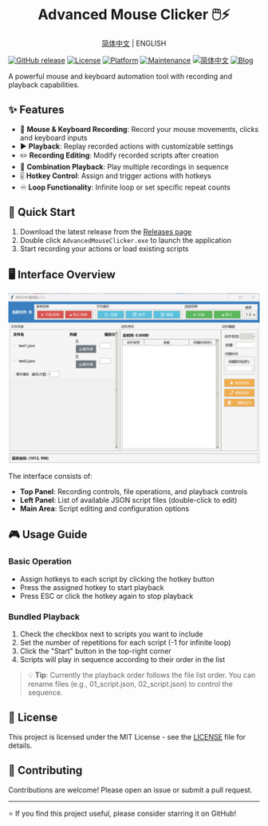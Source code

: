 <center><h1>Advanced Mouse Clicker 🖱️⚡</h1></center>

<center><a href="README_zh.md">简体中文</a>  | ENGLISH</center>

[![GitHub release](https://img.shields.io/github/release/AMTOPA/Advanced-Mouse-Clicker.svg)](https://github.com/AMTOPA/Advanced-Mouse-Clicker/releases)
[![License](https://img.shields.io/badge/license-MIT-blue.svg)](https://opensource.org/licenses/MIT)
[![Platform](https://img.shields.io/badge/platform-Windows-blue)](https://www.microsoft.com/windows)
[![Maintenance](https://img.shields.io/badge/Maintained%3F-yes-green.svg)](https://github.com/AMTOPA/Advanced-Mouse-Clicker/graphs/commit-activity)
[![简体中文](https://img.shields.io/badge/语言-简体中文-red)](README_zh.md)
[![Blog](https://img.shields.io/badge/📖_My_Blog-math--enthusiast.top-FF5733)](https://math-enthusiast.top/)

A powerful mouse and keyboard automation tool with recording and playback capabilities.

## ✨ Features

- 🎥 **Mouse & Keyboard Recording**: Record your mouse movements, clicks and keyboard inputs
- ▶️ **Playback**: Replay recorded actions with customizable settings
- ✏️ **Recording Editing**: Modify recorded scripts after creation
- 🔄 **Combination Playback**: Play multiple recordings in sequence
- 🎚️ **Hotkey Control**: Assign and trigger actions with hotkeys
- ♾️ **Loop Functionality**: Infinite loop or set specific repeat counts

## 🚀 Quick Start

1. Download the latest release from the [Releases page](https://github.com/AMTOPA/Advanced-Mouse-Clicker/releases)
2. Double click `AdvancedMouseClicker.exe` to launch the application
3. Start recording your actions or load existing scripts

## 🖥️ Interface Overview

![Application Layout](pic/layout.png)

The interface consists of:

- **Top Panel**: Recording controls, file operations, and playback controls
- **Left Panel**: List of available JSON script files (double-click to edit)
- **Main Area**: Script editing and configuration options

## 🎮 Usage Guide

### Basic Operation

- Assign hotkeys to each script by clicking the hotkey button
- Press the assigned hotkey to start playback
- Press ESC or click the hotkey again to stop playback

### Bundled Playback

1. Check the checkbox next to scripts you want to include
2. Set the number of repetitions for each script (-1 for infinite loop)
3. Click the "Start" button in the top-right corner
4. Scripts will play in sequence according to their order in the list

> 💡 **Tip**: Currently the playback order follows the file list order. You can rename files (e.g., 01_script.json, 02_script.json) to control the sequence.

## 📜 License

This project is licensed under the MIT License - see the [LICENSE](LICENSE) file for details.

## 🤝 Contributing

Contributions are welcome! Please open an issue or submit a pull request.

---

⭐ If you find this project useful, please consider starring it on GitHub!
